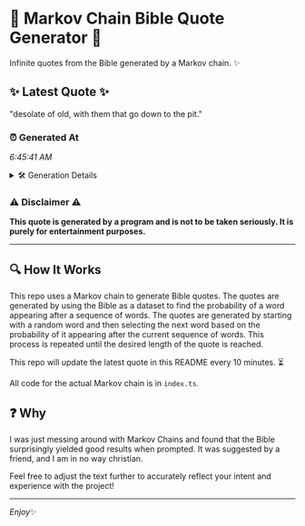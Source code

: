 # 📖 Markov Chain Bible Quote Generator 📖

Infinite quotes from the Bible generated by a Markov chain. ✨

## ✨ Latest Quote ✨
"desolate of old, with them that go down to the pit."

### ⏰ Generated At
*6:45:41 AM*

<details>
    <summary>🛠️ Generation Details</summary>
    <p>
        <strong>🌱 Seed:</strong> desolate<br>
        <strong>🔄 Iterations:</strong> 10<br>
        <strong>📜 Context History:</strong><br>[ desolate ]: of<br>[ desolate, of ]: old,<br>[ desolate, of, old, ]: with<br>[ desolate, of, old,, with ]: them<br>[ desolate, of, old,, with, them ]: that<br>[ desolate, of, old,, with, them, that ]: go<br>[ of, old,, with, them, that, go ]: down<br>[ old,, with, them, that, go, down ]: to<br>[ with, them, that, go, down, to ]: the<br>[ them, that, go, down, to, the ]: pit.<br>
    </p>
</details>

### ⚠️ Disclaimer ⚠️
**This quote is generated by a program and is not to be taken seriously. It is purely for entertainment purposes.**

---

## 🔍 How It Works

This repo uses a Markov chain to generate Bible quotes. The quotes are generated by using the Bible as a dataset to find the probability of a word appearing after a sequence of words. The quotes are generated by starting with a random word and then selecting the next word based on the probability of it appearing after the current sequence of words. This process is repeated until the desired length of the quote is reached.

This repo will update the latest quote in this README every 10 minutes. ⏳

All code for the actual Markov chain is in `index.ts`.

## ❓ Why

I was just messing around with Markov Chains and found that the Bible surprisingly yielded good results when prompted. 
It was suggested by a friend, and I am in no way christian.

Feel free to adjust the text further to accurately reflect your intent and experience with the project!

---

*Enjoy*✨
